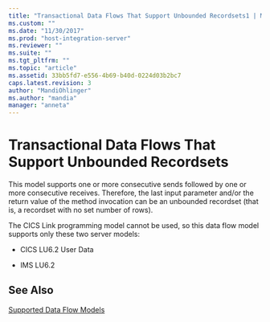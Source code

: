 ```yaml
---
title: "Transactional Data Flows That Support Unbounded Recordsets1 | Microsoft Docs"
ms.custom: ""
ms.date: "11/30/2017"
ms.prod: "host-integration-server"
ms.reviewer: ""
ms.suite: ""
ms.tgt_pltfrm: ""
ms.topic: "article"
ms.assetid: 33bb5fd7-e556-4b69-b40d-0224d03b2bc7
caps.latest.revision: 3
author: "MandiOhlinger"
ms.author: "mandia"
manager: "anneta"
---
```

# Transactional Data Flows That Support Unbounded Recordsets
This model supports one or more consecutive sends followed by one or more consecutive receives. Therefore, the last input parameter and/or the return value of the method invocation can be an unbounded recordset (that is, a recordset with no set number of rows).  
  
 The CICS Link programming model cannot be used, so this data flow model supports only these two server models:  
  
-   CICS LU6.2 User Data  
  
-   IMS LU6.2  
  
## See Also  
 [Supported Data Flow Models](../core/supported-data-flow-models1.md)